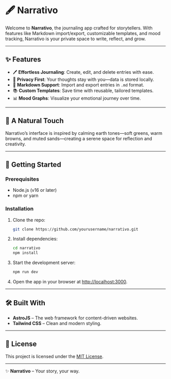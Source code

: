 # 🖋️ Narrativo  

Welcome to **Narrativo**, the journaling app crafted for storytellers. With features like Markdown import/export, customizable templates, and mood tracking, Narrativo is your private space to write, reflect, and grow.  

---

## ✨ Features  

- 🖊️ **Effortless Journaling**: Create, edit, and delete entries with ease.  
- 💾 **Privacy First**: Your thoughts stay with you—data is stored locally.  
- 📄 **Markdown Support**: Import and export entries in `.md` format.  
- 📚 **Custom Templates**: Save time with reusable, tailored templates.  
- 📊 **Mood Graphs**: Visualize your emotional journey over time.

---

## 🎨 A Natural Touch  

Narrativo’s interface is inspired by calming earth tones—soft greens, warm browns, and muted sands—creating a serene space for reflection and creativity.  

---

## 🚀 Getting Started  

### Prerequisites  
- Node.js (v16 or later)  
- npm or yarn  

### Installation  
1. Clone the repo:  
   ```bash
   git clone https://github.com/yourusername/narrativo.git
   ```  
2. Install dependencies:  
   ```bash
   cd narrativo  
   npm install  
   ```  
3. Start the development server:  
   ```bash
   npm run dev  
   ```  
4. Open the app in your browser at [http://localhost:3000](http://localhost:3000).

---

## 🛠️ Built With  

- **AstroJS** – The web framework for content-driven websites.
- **Tailwind CSS** – Clean and modern styling.  

---

## 🤝 License  

This project is licensed under the [MIT License](LICENSE).  

---

✨ **Narrativo** – Your story, your way.  
```
